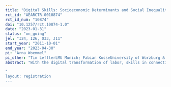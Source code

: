 ```yaml
---
title: "Digital Skills: Socioeconomic Determinants and Social Inequality"
rct_id: "AEARCTR-0010874"
rct_id_num: "10874"
doi: "10.1257/rct.10874-1.0"
date: "2023-01-31"
status: "on_going"
jel: "I24, I26, O33, J11"
start_year: "2011-10-01"
end_year: "2023-04-30"
pi: "Arna Woemmel"
pi_other: "Tim LefflerLMU Munich; Fabian KosseUniversity of Würzburg & briq"
abstract: "With the digital transformation of labor, skills in connection with new technologies are becoming a key requirement for the future workforce. A recent literature demonstrates that economic returns to these skills are dramatically increasing, potentially affecting social mobility and inequality  (Acemoglu & Restrepo 2021; Acemoglu et al. 2022; Alekseeva et al. 2021). In this study, we measure job-relevant digital skills of young adults in Germany using a novel and validated survey measure "youth Digital Skills Indicator" (Helsper et al. 2020). Drawing on longitudinal household survey data, we explore their socioeconomic determinants and compare skill levels of individuals from families with high socioeconomic status (SES) to those from low SES families. As a potential remedy to skills gaps, we study the causal impact of a randomized participation in a mentoring program during early childhood, which was designed to enrich the social environment of children from low SES families. Mentoring programs have not only been shown to have a positive long-term impact on learning capabilities and skills formation, but also to foster character traits, such as self-confidence, self-assessment, and attitudes (Deming 2009; Heckman & Mosso 2014; Kosse et al. 2020). Therefore, we also elicit individuals' confidence in own digital skills and their subjective beliefs about the implications of the digital transformation.  
"
layout: registration
---
```


